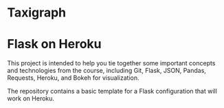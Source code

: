 # Taxigraph
# Flask on Heroku

This project is intended to help you tie together some important concepts and
technologies from the course, including Git, Flask, JSON, Pandas,
Requests, Heroku, and Bokeh for visualization.

The repository contains a basic template for a Flask configuration that will
work on Heroku.



